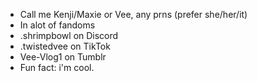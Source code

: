 - Call me Kenji/Maxie or Vee, any prns (prefer she/her/it)
- In alot of fandoms
- .shrimpbowl on Discord
- .twistedvee on TikTok
- Vee-Vlog1 on Tumblr
- Fun fact: i'm cool.
